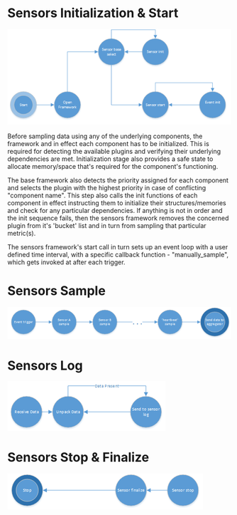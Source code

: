 
# Sensors Initialization & Start
![ORCM RAS Monitoring - Initialization](2-Build-and-Installation-Guide/2.3-RAS-Monitoring/sensors-init.png)

Before sampling data using any of the underlying components, the framework and in effect each component has to be initialized. This is required for detecting the available plugins and verifying their underlying dependencies are met. Initialization stage also provides a safe state to allocate memory/space that's required for the component's functioning.

The base framework also detects the priority assigned for each component and selects the plugin with the highest priority in case of conflicting "component name". This step also calls the init functions of each component in effect instructing them to initialize their structures/memories and check for any particular dependencies. If anything is not in order and the init sequence fails, then the sensors framework removes the concerned plugin from it's 'bucket' list and in turn from sampling that particular metric(s).

The sensors framework's start call in turn sets up an event loop with a user defined time interval, with a specific callback function - "manually_sample", which gets invoked at after each trigger.

# Sensors Sample
![ORCM RAS Monitoring - Sample](2-Build-and-Installation-Guide/2.3-RAS-Monitoring/sensors-sample.png)

# Sensors Log
![ORCM RAS Monitoring - Sample](2-Build-and-Installation-Guide/2.3-RAS-Monitoring/sensors-log.png)

# Sensors Stop & Finalize
![ORCM RAS Monitoring - Sample](2-Build-and-Installation-Guide/2.3-RAS-Monitoring/sensors-finalize.png)

